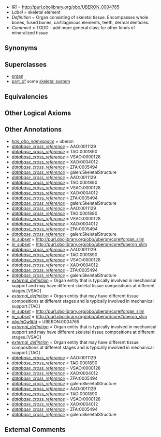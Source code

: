  * *IRI* = http://purl.obolibrary.org/obo/UBERON_0004765
 * *Label* = skeletal element
 * *Definition* = Organ consisting of skeletal tissue. Encompasses whole bones, fused bones, cartilaginious elements, teeth, dermal denticles.
 * *Comment* = TODO - add more general class for other kinds of mineralized tissue

## Synonyms


## Superclasses

 * [organ](../../UBERON/62/UBERON_0000062.md)
 * [part_of](../../BFO/50/BFO_0000050.md) some [skeletal system](../../UBERON/34/UBERON_0001434.md)

## Equivalencies


## Other Logical Axioms


## Other Annotations

 * *[has_obo_namespace](../../ce/oboInOwl#hasOBONamespace.md)* = uberon
 * *[database_cross_reference](../../ef/oboInOwl#hasDbXref.md)* = AAO:0011129
 * *[database_cross_reference](../../ef/oboInOwl#hasDbXref.md)* = TAO:0001890
 * *[database_cross_reference](../../ef/oboInOwl#hasDbXref.md)* = VSAO:0000128
 * *[database_cross_reference](../../ef/oboInOwl#hasDbXref.md)* = XAO:0004012
 * *[database_cross_reference](../../ef/oboInOwl#hasDbXref.md)* = ZFA:0005494
 * *[database_cross_reference](../../ef/oboInOwl#hasDbXref.md)* = galen:SkeletalStructure
 * *[database_cross_reference](../../ef/oboInOwl#hasDbXref.md)* = AAO:0011129
 * *[database_cross_reference](../../ef/oboInOwl#hasDbXref.md)* = TAO:0001890
 * *[database_cross_reference](../../ef/oboInOwl#hasDbXref.md)* = VSAO:0000128
 * *[database_cross_reference](../../ef/oboInOwl#hasDbXref.md)* = XAO:0004012
 * *[database_cross_reference](../../ef/oboInOwl#hasDbXref.md)* = ZFA:0005494
 * *[database_cross_reference](../../ef/oboInOwl#hasDbXref.md)* = galen:SkeletalStructure
 * *[database_cross_reference](../../ef/oboInOwl#hasDbXref.md)* = AAO:0011129
 * *[database_cross_reference](../../ef/oboInOwl#hasDbXref.md)* = TAO:0001890
 * *[database_cross_reference](../../ef/oboInOwl#hasDbXref.md)* = VSAO:0000128
 * *[database_cross_reference](../../ef/oboInOwl#hasDbXref.md)* = XAO:0004012
 * *[database_cross_reference](../../ef/oboInOwl#hasDbXref.md)* = ZFA:0005494
 * *[database_cross_reference](../../ef/oboInOwl#hasDbXref.md)* = galen:SkeletalStructure
 * *[in_subset](../../et/oboInOwl#inSubset.md)* = http://purl.obolibrary.org/obo/uberon/core#organ_slim
 * *[in_subset](../../et/oboInOwl#inSubset.md)* = http://purl.obolibrary.org/obo/uberon/core#uberon_slim
 * *[database_cross_reference](../../ef/oboInOwl#hasDbXref.md)* = AAO:0011129
 * *[database_cross_reference](../../ef/oboInOwl#hasDbXref.md)* = TAO:0001890
 * *[database_cross_reference](../../ef/oboInOwl#hasDbXref.md)* = VSAO:0000128
 * *[database_cross_reference](../../ef/oboInOwl#hasDbXref.md)* = XAO:0004012
 * *[database_cross_reference](../../ef/oboInOwl#hasDbXref.md)* = ZFA:0005494
 * *[database_cross_reference](../../ef/oboInOwl#hasDbXref.md)* = galen:SkeletalStructure
 * *[external_definition](../../UBPROP/01/UBPROP_0000001.md)* = Organ entity that is typically involved in mechanical support and may have different skeletal tissue compositions at different stages.[VSAO]
 * *[external_definition](../../UBPROP/01/UBPROP_0000001.md)* = Organ entity that may have different tissue compositions at different stages and is typically involved in mechanical support.[TAO]
 * *[in_subset](../../et/oboInOwl#inSubset.md)* = http://purl.obolibrary.org/obo/uberon/core#organ_slim
 * *[in_subset](../../et/oboInOwl#inSubset.md)* = http://purl.obolibrary.org/obo/uberon/core#uberon_slim
 * *[oboInOwl#id](../../id/oboInOwl#id.md)* = UBERON:0004765
 * *[external_definition](../../UBPROP/01/UBPROP_0000001.md)* = Organ entity that is typically involved in mechanical support and may have different skeletal tissue compositions at different stages.[VSAO]
 * *[external_definition](../../UBPROP/01/UBPROP_0000001.md)* = Organ entity that may have different tissue compositions at different stages and is typically involved in mechanical support.[TAO]
 * *[database_cross_reference](../../ef/oboInOwl#hasDbXref.md)* = AAO:0011129
 * *[database_cross_reference](../../ef/oboInOwl#hasDbXref.md)* = TAO:0001890
 * *[database_cross_reference](../../ef/oboInOwl#hasDbXref.md)* = VSAO:0000128
 * *[database_cross_reference](../../ef/oboInOwl#hasDbXref.md)* = XAO:0004012
 * *[database_cross_reference](../../ef/oboInOwl#hasDbXref.md)* = ZFA:0005494
 * *[database_cross_reference](../../ef/oboInOwl#hasDbXref.md)* = galen:SkeletalStructure
 * *[database_cross_reference](../../ef/oboInOwl#hasDbXref.md)* = AAO:0011129
 * *[database_cross_reference](../../ef/oboInOwl#hasDbXref.md)* = TAO:0001890
 * *[database_cross_reference](../../ef/oboInOwl#hasDbXref.md)* = VSAO:0000128
 * *[database_cross_reference](../../ef/oboInOwl#hasDbXref.md)* = XAO:0004012
 * *[database_cross_reference](../../ef/oboInOwl#hasDbXref.md)* = ZFA:0005494
 * *[database_cross_reference](../../ef/oboInOwl#hasDbXref.md)* = galen:SkeletalStructure

## External Comments

